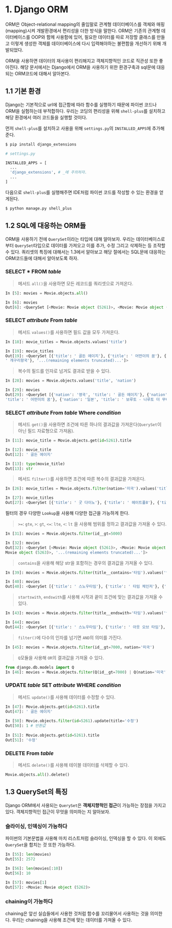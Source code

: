 # 1. Django ORM

ORM은 Object-relational mapping의 줄임말로 관계형 데이터베이스를 객체와 매핑(mapping)시켜 개발환경에서 편리성을 더한 방식을 말한다. ORM은 기존의 관계형 데이터베이스를 OOP와 함께 사용함에 있어, 필요한 데이터를 따로 저장할 클래스를 만들고 이렇게 생성한 객체를 데이터베이스에 다시 입력해야하는 불편함을 개선하기 위해 개발되었다.

ORM을 사용하면 데이터의 재사용이 편리해지고 객체지향적인 코드로 직관성 또한 좋아진다. 해당 문서에서는 Django에서 ORM을 사용하기 위한 환경구축과 sql문에 대응되는 ORM코드에 대해서 알아본다.



## 1.1 기본 환경

Django는 기본적으로 url에 접근함에 따라 함수를 실행하기 때문에 파이썬 코드나 ORM을 실험하는데 부적합하다. 우리는 코딩의 편리성을 위해 `shell-plus`를 설치하고 해당 환경에서 여러 코드들을 실행할 것이다.



먼저 `shell-plus`를 설치하고 사용을 위해 `settings.py`의 `INSTALLED_APPS`에 추가해준다.

```bash
$ pip install django_extensions
```

```python
# settings.py

INSTALLED_APPS = [
  ...
  'django_extensions', # _에 주의하자.
  ...
]
```



다음으로 `shell-plus`를 실행해주면 IDE처럼 파이썬 코드를 작성할 수 있는 환경을 얻게된다.

```bash
$ python manage.py shell_plus
```



## 1.2 SQL에 대응하는 ORM들

ORM을 사용하기 전에 `QuerySet`이라는 타입에 대해 알아보자. 우리는 데이터베이스로 부터 `QuerySet`타입으로 데이터를 가져오고 이를 추가, 수정 그리고 삭제하는 등 조작할 수 있다. 쿼리셋의 특징에 대해서는 1.3에서 알아보고 해당 절에서는 SQL문에 대응하는 ORM코드들에 대해서 알아보도록 하자.



### SELECT * FROM *table*

> 메서드 `all()`을 사용하면 모든 레코드를 쿼리셋으로 가져온다.

```python
In [5]: movies = Movie.objects.all()

In [6]: movies
Out[6]: <QuerySet [<Movie: Movie object (5261)>, <Movie: Movie object (5262)>, <Movie: Movie object (5263)>, <Movie: Movie object (5264)>, '...(remaining elements truncated)...']>
```

### SELECT *attribute* From *table*

> 메서드 `values()`를 사용하면 필드 값을 모두 가져온다.

```python
In [18]: movie_titles = Movie.objects.values('title')

In [19]: movie_titles
Out[19]: <QuerySet [{'title': ' 골든 에이지'}, {'title': ' 어떤이의 꿈'}, {'title': ' 보루토 - 나루토 더 무비'}, {'title': ' 프레셔'}, {'title': ' 란제리 살인사건'}, {'title': 
' 개구리왕국'}, '...(remaining elements truncated)...']>
```

> 복수의 필드를 인자로 넘겨도 결과로 받을 수 있다.

```python
In [28]: movies = Movie.objects.values('title', 'nation')

In [29]: movies
Out[29]: <QuerySet [{'nation': '영국', 'title': ' 골든 에이지'}, {'nation': '대한민국', 
'title': ' 어떤이의 꿈'}, {'nation': '일본', 'title': ' 보루토 - 나루토 더 무비'}, {'nation': '영국', 'title': ' 프레셔'}, '...(remaining elements truncated)...']>
```

### SELECT *attribute* From *table* Where *condition*

> 메서드 `get()`을 사용하면 조건에 따른 하나의 결과값을 가져온다(`QuerySet`이 아닌 필드 자료형으로 가져옴).

```python
In [11]: movie_title = Movie.objects.get(id=5261).title

In [12]: movie_title
Out[12]: ' 골든 에이지'

In [13]: type(movie_title)
Out[13]: str
```

> 메서드 `filter()`를 사용하면 조건에 따른 복수의 결과값을 가져온다.

```python
In [26]: movie_titles = Movie.objects.filter(nation='미국').values('title')

In [27]: movie_titles
Out[27]: <QuerySet [{'title': ' 굿 다이노'}, {'title': ' 헤이트풀8'}, {'title': ' 마이펫의 이중생활'},'...(remaining elements truncated)...']>
```

필터의 경우 다양한 `Lookup`을 사용해 다양한 접근을 가능하게 한다. 

> `>=`: `gte`, `>`: `gt`, `<=`: `lte`, `<`: `lt` 을 사용해 범위를 정하고 결과값을 가져올 수 있다.

```python
In [31]: movies = Movie.objects.filter(id__gt=5000)

In [32]: movies
Out[32]: <QuerySet [<Movie: Movie object (5261)>, <Movie: Movie object (5262)>, <Movie: 
Movie object (5263)>, '...(remaining elements truncated)...']>
```

> `contains`을 사용해 해당 str을 포함하는 경우의 결과값을 가져올 수 있다.

```python
In [39]: movies = Movie.objects.filter(title__contains='타임').values('title')

In [40]: movies
Out[40]: <QuerySet [{'title': ' 스노우타임'}, {'title': ' 타임 체인저'}, {'title': ' 쓰 리 타임즈'}, {'title': ' 아웃 오브 타임'}, {'title': ' 원스 어폰 어 타임 인 멕시코'}, {'title': ' 아노말리: 타임 게이트'}, {'title': ' 엣지 오브 타임'}, {'title': ' 타임 패러독'}]>
```

> `startswith`, `endswith`를 사용해 시작과 끝이 조건에 맞는 결과값을 가져올 수 있다.

```python
In [43]: movies = Movie.objects.filter(title__endswith='타임').values('title')

In [44]: movies
Out[44]: <QuerySet [{'title': ' 스노우타임'}, {'title': ' 아웃 오브 타임'}, {'title': ' 엣지 오브 타임'}, {'title': ' 다이노 타임'}]>
```

> `filter()`에 다수의 인자를 넘기면 `AND`의 의미를 가진다.

```python
In [45]: movies = Movie.objects.filter(id__gt=7000, nation='미국')
```

> `Q`모듈을 사용해 `OR`의 결과값을 가져올 수 있다.

```python
from django.db.models import Q
In [46]: movies = Movie.objects.filter(Q(id__gt=7000) | Q(nation='미국'))
```

### UPDATE *table* SET *attribute* WHERE *condition*

> 메서드 `update()`를 사용해 데이터를 수정할 수 있다.

```python
In [47]: Movie.objects.get(id=5261).title
Out[47]: ' 골든 에이지'
  
In [50]: Movie.objects.filter(id=5261).update(title='수정')
Out[50]: 1 # 반환값
  
In [51]: Movie.objects.get(id=5261).title
Out[51]: '수정'
```

### DELETE From *table*

> 메서드 `delete()`를 사용해 테이블 데이터를 삭제할 수 있다.

```python
Movie.objects.all().delete()
```



## 1.3 QuerySet의 특징

Django ORM에서 사용되는 `QuerySet`은 **객체지향적인 접근**이 가능하는 장점을 가지고 있다. 객체지향적인 접근이 무엇을 의미하는 지 알아보자.



### 슬라이싱, 인덱싱이 가능하다

파이썬의 기본문법을 사용해 마치 리스트처럼 슬라이싱, 인덱싱을 할 수 있다. 이 외에도 `QuerySet`을 합치는 것 또한 가능하다.

```python
In [55]: len(movies)
Out[55]: 2572

In [56]: len(movies[:10])
Out[56]: 10
  
In [57]: movies[1]
Out[57]: <Movie: Movie object (5262)>
```

### chaining이 가능하다

chaining은 앞선 실습들에서 사용한 것처럼 함수를 꼬리물어서 사용하는 것을 의미한다. 우리는 chaining을 사용해 조건에 맞는 데이터를 가져올 수 있다.



